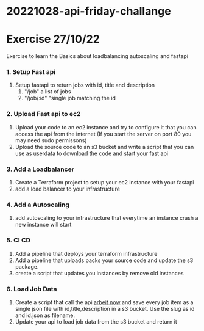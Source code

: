 # 20221028-api-friday-challange

# Exercise 27/10/22

Exercise to learn the Basics about loadbalancing autoscaling and fastapi

### 1. Setup Fast api
1. Setup fastapi to return jobs with id, title and description
    1. "/job" a list of jobs 
    1. "/job/:id" "single job matching the id

### 2. Upload Fast api to ec2
1. Upload your code to an ec2 instance and try to configure it that you can access the api from the internet (If you start the server on port 80 you may need sudo permissons)
1. Upload the source code to an s3 bucket and write a script that you can use as userdata to download the code and start your fast api

### 3. Add a Loadbalancer
1. Create a Terraform project to setup your ec2 instance with your fastapi
1. add a load balancer to your infrastructure
### 4. Add a Autoscaling
1. add  autoscaling to your infrastructure that everytime an instance crash a new instance will start

### 5. CI CD
1. Add a pipeline that deploys your terraform infrastructure
1. Add a pipeline that uploads packs your source code and update the s3 package.
1. create a script that updates you instances by remove old instances

### 6. Load Job Data
1. Create a script that call the api [arbeit now](https://www.arbeitnow.com/api/job-board-api) and save every job item as a single json file with id,title,description in a s3 bucket. 
Use the slug as id and id.json as filename.
1. Update your api to load job data from the s3 bucket and return it
